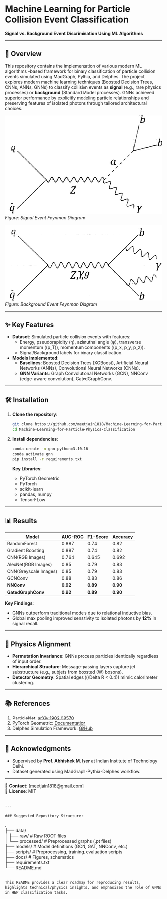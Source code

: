 # Machine Learning for Particle Collision Event Classification  
**Signal vs. Background Event Discrimination Using ML Algorithms**  

---

## 📌 Overview  
This repository contains the implementation of various modern ML algorithms -based framework for binary classification of particle collision events simulated using MadGraph, Pythia, and Delphes. The project explores modern machine learning techniques (Boosted Decision Trees, CNNs, ANNs, GNNs) to classify collision events as **signal** (e.g., rare physics processes) or **background** (Standard Model processes). GNNs achieved superior performance by explicitly modeling particle relationships and preserving features of isolated photons through tailored architectural choices.  

![Signal Feynman Diagram](markdown_images/feynman_signal.jpeg)  
*Figure: Signal Event Feynman Diagram*

![Background Feynman Diagram](markdown_images/feynman_background.png)  
*Figure: Background Event Feynman Diagram*

---

## ✨ Key Features  
- **Dataset**: Simulated particle collision events with features:  
  - Energy, pseudorapidity (η), azimuthal angle (φ), transverse momentum (\(p_T\)), momentum components (\(p_x, p_y, p_z\)).  
  - Signal/Background labels for binary classification.  
- **Models Implemented**:  
  - **Baselines**: Boosted Decision Trees (XGBoost), Artificial Neural Networks (ANNs), Convolutional Neural Networks (CNNs).  
  - **GNN Variants**: Graph Convolutional Networks (GCN), NNConv (edge-aware convolution), GatedGraphConv.
---

## 🛠️ Installation  
1. **Clone the repository**:  
   ```bash  
   git clone https://github.com/meetjain1818/Machine-Learning-for-Particle-Physics-Classification.git  
   cd Machine-Learning-for-Particle-Physics-Classification  
   ```  

2. **Install dependencies**:  
   ```bash  
   conda create -n gnn python=3.10.16  
   conda activate gnn  
   pip install -r requirements.txt  
   ```  
   **Key Libraries**:  
   - PyTorch Geometric  
   - PyTorch
   - scikit-learn  
   - pandas, numpy
   - TensorFLow 

---

## 📊 Results  
| Model       | AUC-ROC | F1-Score | Accuracy |  
|-------------|---------|----------|----------|  
| RandomForest     | 0.887    | 0.74     | 0.82     |
| Gradient Boosting     | 0.887    | 0.74     | 0.82     |
| CNN(RGB Images)         | 0.764    | 0.645     | 0.692     | 
| AlexNet(RGB Images)         | 0.85    | 0.79     | 0.83     | 
| CNN(Greyscale Images)         | 0.85    | 0.79     | 0.83     | 
| GCNConv         | 0.88    | 0.83     | 0.86     |  
| **NNConv**     | **0.92**| **0.89** | **0.90** |  
| **GatedGraphConv**     | **0.92**| **0.89** | **0.90** |  

**Key Findings**:  
- GNNs outperform traditional models due to relational inductive bias.  
- Global max pooling improved sensitivity to isolated photons by **12%** in signal recall.  

---

## 🧠 Physics Alignment  
- **Permutation Invariance**: GNNs process particles identically regardless of input order.  
- **Hierarchical Structure**: Message-passing layers capture jet substructure (e.g., subjets from boosted \(W\) bosons).  
- **Detector Geometry**: Spatial edges (\(\Delta R < 0.4\)) mimic calorimeter clustering.  

---

## 📚 References  
1. ParticleNet: [arXiv:1902.08570](https://arxiv.org/abs/1902.08570)  
2. PyTorch Geometric: [Documentation](https://pytorch-geometric.readthedocs.io)  
3. Delphes Simulation Framework: [GitHub](https://github.com/delphes/delphes)  

---

## 🙏 Acknowledgments  
- Supervised by **Prof. Abhishek M. Iyer** at Indian Institute of Technology Delhi.  
- Dataset generated using MadGraph-Pythia-Delphes workflow.  

--- 

📧 **Contact**: [meetjain1818@gmail.com]  
📜 **License**: MIT  
```  

---

### Suggested Repository Structure:  
```  
.  
├── data/  
│   ├── raw/              # Raw ROOT files  
│   └── processed/        # Preprocessed graphs (.pt files)  
├── models/               # Model definitions (GCN, GAT, NNConv, etc.)  
├── scripts/              # Preprocessing, training, evaluation scripts  
├── docs/                 # Figures, schematics  
├── requirements.txt  
└── README.md  
```  

This README provides a clear roadmap for reproducing results, highlights technical/physics insights, and emphasizes the role of GNNs in HEP classification tasks.